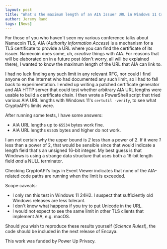```yaml
---
layout: post
title: "What's the maximum length of an AIA Issuer URL in Windows 11 CryptoAPI?"
author: Jeremy Rand
tags: [News]
---
```


For those of you who haven't seen my various conference talks about Namecoin TLS, AIA (*Authority Information Access*) is a mechanism for a TLS certificate to provide a URL where you can find the certificate of its issuer. Namecoin does some, uh, *creative* things with AIA. For reasons that will be elaborated on in a future post (don't worry, all will be explained there), I wanted to know the maximum length of the URL that AIA can link to.

I had no luck finding any such limit in any relevant RFC, nor could I find anyone on the Internet who had documented any such limit, so I had to fall back to experimentation. I ended up writing a patched certificate generator and AIA HTTP server that could test whether arbitrary AIA URL lengths were usable to build a certificate chain. I then wrote a PowerShell script that tried various AIA URL lengths with Windows 11's `certutil -verify`, to see what CryptoAPI's limits were.

After running some tests, I have some answers:

* AIA URL lengths up to `65534` bytes work fine.
* AIA URL lengths `65535` bytes and higher do not work.

I am not certain why the upper bound is *2* less than a power of 2. If it were *1* less than a power of 2, that would be sensible since that would indicate a length field that's an unsigned 16-bit integer. My best guess is that Windows is using a strange data structure that uses both a 16-bit length field *and* a NULL terminator.

Checking CryptoAPI's logs in Event Viewer indicates that none of the AIA-related code paths are running when the limit is exceeded.

Scope caveats:

* I only ran this test in Windows 11 24H2. I suspect that sufficiently old Windows releases are less tolerant.
* I don't know what happens if you try to put Unicode in the URL.
* I would not expect to see the same limit in other TLS clients that implement AIA, e.g. macOS.

Should you wish to reproduce these results yourself (*Science Rules!*), the code should be included in the next release of Encaya.

This work was funded by Power Up Privacy.
